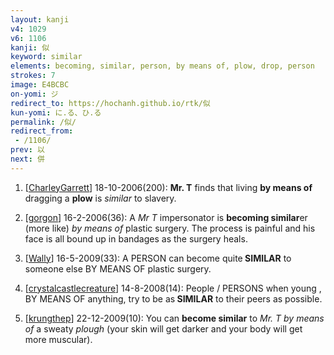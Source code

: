 ```yaml
---
layout: kanji
v4: 1029
v6: 1106
kanji: 似
keyword: similar
elements: becoming, similar, person, by means of, plow, drop, person
strokes: 7
image: E4BCBC
on-yomi: ジ
redirect_to: https://hochanh.github.io/rtk/似
kun-yomi: に.る、ひ.る
permalink: /似/
redirect_from:
 - /1106/
prev: 以
next: 併
---
```


1) [<a href="http://kanji.koohii.com/profile/CharleyGarrett">CharleyGarrett</a>] 18-10-2006(200): <strong>Mr. T</strong> finds that living <strong>by means of</strong> dragging a <strong>plow</strong> is <em>similar</em> to slavery.

2) [<a href="http://kanji.koohii.com/profile/gorgon">gorgon</a>] 16-2-2006(36): A <em>Mr T</em> impersonator is <strong>becoming</strong><strong> similar</strong>er (more like) <em>by means of</em> plastic surgery. The process is painful and his face is all bound up in bandages as the surgery heals.

3) [<a href="http://kanji.koohii.com/profile/Wally">Wally</a>] 16-5-2009(33): A PERSON can become quite<strong> SIMILAR</strong> to someone else BY MEANS OF plastic surgery.

4) [<a href="http://kanji.koohii.com/profile/crystalcastlecreature">crystalcastlecreature</a>] 14-8-2008(14): People / PERSONS when young , BY MEANS OF anything, try to be as<strong> SIMILAR</strong> to their peers as possible.

5) [<a href="http://kanji.koohii.com/profile/krungthep">krungthep</a>] 22-12-2009(10): You can <strong>become<strong> similar</strong></strong> to <em>Mr. T by means of</em> a sweaty <em>plough</em> (your skin will get darker and your body will get more muscular).


